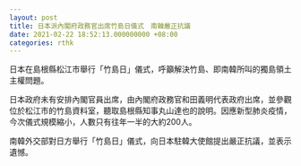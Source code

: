 ```yaml
---
layout: post
title: 日本派內閣府政務官出席竹島日儀式　南韓嚴正抗議
date: 2021-02-22 18:52:13.000000000 +08:00
categories: rthk
---
```


日本在島根縣松江市舉行「竹島日」儀式，呼籲解決竹島、即南韓所叫的獨島領土主權問題。

日本政府未有安排內閣官員出席，由內閣府政務官和田義明代表政府出席，並參觀位於松江市的竹島資料室，聽取島根縣知事丸山達也的說明。因應新型肺炎疫情，今次儀式規模縮小，人數只有往年一半的大約200人。

南韓外交部對日方舉行「竹島日」儀式，向日本駐韓大使館提出嚴正抗議，並表示遺憾。
